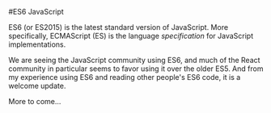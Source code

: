 #ES6 JavaScript

ES6 (or ES2015) is the latest standard version of JavaScript.  More specifically, ECMAScript (ES) is the language *specification* for JavaScript implementations.

We are seeing the JavaScript community using ES6, and much of the React community in particular seems to favor using it over the older ES5.  And from my experience using ES6 and reading other people's ES6 code, it is a welcome update.





More to come...